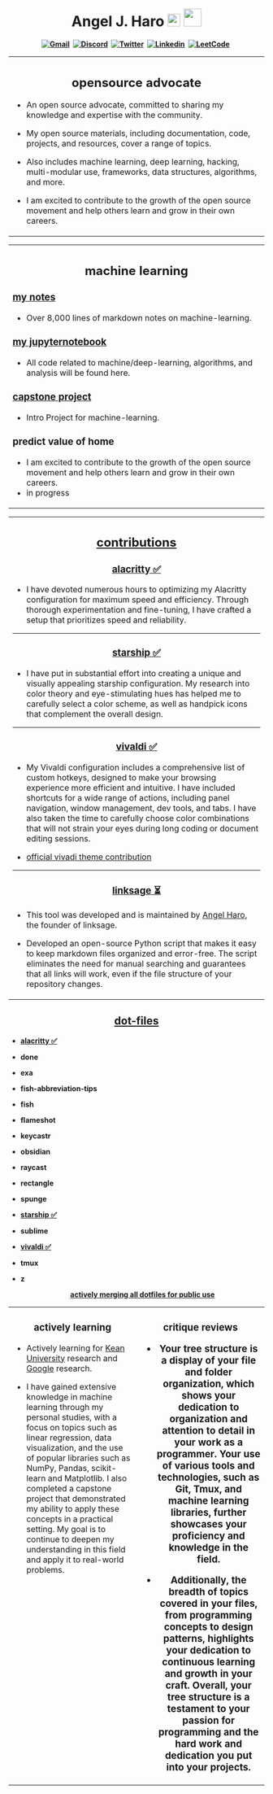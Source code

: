 <h1 align="center"><b> Angel J. Haro 
<img src="https://docs.google.com/uc?export=download&id=1JqFc6WL-cTtJBQgW9tusQAZhQ3H9hGae" alt="" height="25" >
<img src="https://docs.google.com/uc?export=download&id=1HsBpakQVutfOmxBcPbGpKdo_oGEoKJZT" alt="" height="35" >
</h1>

<!-- START  -->
<div align="center">
<a href="mailto: io.aharo24@gmail.com"><img src="https://img.shields.io/badge/Gmail-D14836?style=for-the-badge&logo=gmail&logoColor=white" alt="Gmail" /></a>&nbsp;
<a href="https://discord.gg/HDDQ6pUMHt"><img src="https://img.shields.io/badge/Discord-7289DA?style=for-the-badge&logo=discord&logoColor=white" alt="Discord" /></a>&nbsp;
<a href="https://twitter.com/aharo24"><img src="https://img.shields.io/badge/Twitter-1DA1F2?style=for-the-badge&logo=twitter&logoColor=white" alt="Twitter" /></a>&nbsp;
<a href="https://www.linkedin.com/in/aharo24/"><img src="https://img.shields.io/badge/LinkedIn-0077B5?style=for-the-badge&logo=linkedin&logoColor=white" alt="Linkedin" /></a>&nbsp;
<a href="https://leetcode.com/aharo24/"><img src="https://img.shields.io/badge/-LeetCode-FFA116?style=for-the-badge&logo=LeetCode&logoColor=black" alt="LeetCode" /></a>&nbsp;
<br/>
</div>  
<!-- END -->


<!-- START -->
<table><tr><td valign="top" width="50%">
<h2 align="center"> opensource advocate </a> </h2>

- An open source advocate, committed to sharing my knowledge and expertise with the community. 

- My open source materials, including documentation, code, projects, and resources, cover a range of topics. 

- Also includes machine learning, deep learning, hacking, multi-modular use, frameworks, data structures, algorithms, and more. 

- I am excited to contribute to the growth of the open source movement and help others learn and grow in their own careers.  

</tr></tr></table> 
<!-- END -->




<!-- START -->
<table><tr><td valign="top" width="50%">
<h2 align="center"> machine learning </a> </h2>

### [my notes](https://github.com/aharo24/opensource/tree/main/machine-learning)
- Over 8,000 lines of markdown notes on machine-learning.

### [my jupyternotebook](https://github.com/aharo24/machine-learning-jupyternotebook)
- All code related to machine/deep-learning, algorithms, and analysis will be found here. 

### [capstone project](https://github.com/aharo24/machine-learning-jupyternotebook/blob/main/Projects/Capstone.ipynb)
- Intro Project for machine-learning.

### predict value of home 
- I am excited to contribute to the growth of the open source movement and help others learn and grow in their own careers.  
- in progress

</tr></tr></table> 
<!-- END -->


<!-- START -->
<table><tr><td valign="top" width="50%">
<h2 align="center"> <a href="https://github.com/aharo24"> contributions </a> </h2>


<h3 align="center"> <a href="https://github.com/aharo24/dot-alacritty"> alacritty ✅ </a> </h3>

- I have devoted numerous hours to optimizing my Alacritty configuration for maximum speed and efficiency. Through thorough experimentation and fine-tuning, I have crafted a setup that prioritizes speed and reliability.

---
<h3 align="center"> <a href="https://github.com/aharo24/dot-starship"> starship ✅ </a> </h3>

- I have put in substantial effort into creating a unique and visually appealing starship configuration. My research into color theory and eye-stimulating hues has helped me to carefully select a color scheme, as well as handpick icons that complement the overall design.

---
<h3 align="center"> <a href="https://github.com/aharo24/dot-vivaldi"> vivaldi ✅ </a> </h3>

- My Vivaldi configuration includes a comprehensive list of custom hotkeys, designed to make your browsing experience more efficient and intuitive. I have included shortcuts for a wide range of actions, including panel navigation, window management, dev tools, and tabs. I have also taken the time to carefully choose color combinations that will not strain your eyes during long coding or document editing sessions.

- [official vivadi theme contribution](https://themes.vivaldi.net/themes/nV6vpPxDvdN)


---
<h3 align="center"> <a href="https://github.com/aharo24/aharo24/universal-markdown-linker"> linksage ⏳ </a> </h3>

- This tool was developed and is maintained by [Angel Haro](https://www.linkedin.com/in/aharo24/), the founder of linksage.

- Developed an open-source Python script that makes it easy to keep markdown files organized and error-free. The script eliminates the need for manual searching and guarantees that all links will work, even if the file structure of your repository changes.

</tr></tr></table> 
<!-- END -->



<!-- START -->
<h2 align="center"> <a href="https://github.com/aharo24/opensource/tree/main/dotfiles"> dot-files </a> </h2>

- [alacritty ✅](https://github.com/aharo24/dot-alacritty)
- done
- exa
- fish-abbreviation-tips
- fish
- flameshot
- keycastr 
- obsidian
- raycast
- rectangle
- spunge
- [starship ✅](https://github.com/aharo24/dot-starship)
- sublime
- [vivaldi  ✅](https://github.com/aharo24/dot-vivaldi)
- tmux
- z

  <div align="center"> <a href="https://github.com/aharo24/opensource/tree/main/dotfiles"> actively merging all dotfiles for public use
 </a> </div>

</tr></tr></table> 
<!-- END -->




<!-- START -->
<table><tr><td valign="top" width="50%">
<h3 align="center"> actively learning </h3>

- Actively learning for [Kean University](https://www.kean.edu) research and [Google](https://research.google/research-areas/natural-language-processing/) research. 

- I have gained extensive knowledge in machine learning through my personal studies, with a focus on topics such as linear regression, data visualization, and the use of popular libraries such as NumPy, Pandas, scikit-learn and Matplotlib. I also completed a capstone project that demonstrated my ability to apply these concepts in a practical setting. My goal is to continue to deepen my understanding in this field and apply it to real-world problems.

<!-- MID -->
</td><td valign="top" width="50%">
<h3 align="center"> critique reviews </a> </h>

- Your tree structure is a display of your file and folder organization, which shows your dedication to organization and attention to detail in your work as a programmer. Your use of various tools and technologies, such as Git, Tmux, and machine learning libraries, further showcases your proficiency and knowledge in the field. 

- Additionally, the breadth of topics covered in your files, from programming concepts to design patterns, highlights your dedication to continuous learning and growth in your craft. Overall, your tree structure is a testament to your passion for programming and the hard work and dedication you put into your projects.

</tr></tr></table> 
<!-- END -->